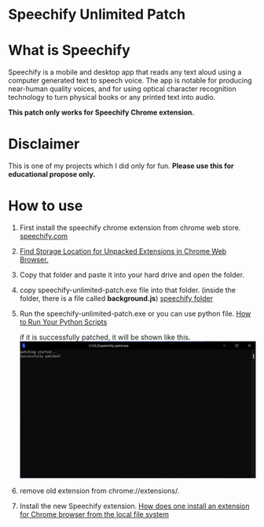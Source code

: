 # Speechify Unlimited Patch

# What is Speechify

Speechify is a mobile and desktop app that reads any text aloud using a computer generated text to speech voice. The app is notable for producing near-human quality voices, and for using optical character recognition technology to turn physical books or any printed text into audio.

**This patch only works for Speechify Chrome extension.**

# Disclaimer
This is one of my projects which I did only for fun.
**Please use this for educational propose only.**

# How to use
  1. First install the speechify chrome extension from chrome web store. [speechify.com](https://speechify.com/)

  2. [Find Storage Location for Unpacked Extensions in Chrome Web Browser.](https://stackoverflow.com/a/14544700/15084645)

  3. Copy that folder and paste it into your hard drive and open the folder.
  
  4. copy speechify-unlimited-patch.exe file into that folder.
  (inside the folder, there is a file called **background.js**)
  [speechify folder](./assets/images/speechify-folder.jpg "inside of speechify folder")

  5. Run the speechify-unlimited-patch.exe or you can use python file. 
  [How to Run Your Python Scripts](https://realpython.com/run-python-scripts/)

        if it is successfully patched, it will be shown like this.
        ![successfully patched!](./assets/images/patch-success.jpg "successfully patched")

  6. remove old extension from chrome://extensions/.

  7. Install the new Speechify extension.
  [How does one install an extension for Chrome browser from the local file system](https://www.youtube.com/watch?v=dhaGRJvJAII)



